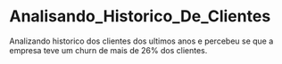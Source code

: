 # Analisando_Historico_De_Clientes
 Analizando historico dos clientes dos ultimos anos e percebeu se que a empresa teve um churn de mais de 26% dos clientes.
